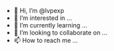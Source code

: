 - 👋 Hi, I’m @lvpexp
- 👀 I’m interested in ...
- 🌱 I’m currently learning ...
- 💞️ I’m looking to collaborate on ...
- 📫 How to reach me ...

<!---
lvpexp/lvpexp is a ✨ special ✨ repository because its `README.md` (this file) appears on your GitHub profile.
You can click the Preview link to take a look at your changes.
--->
